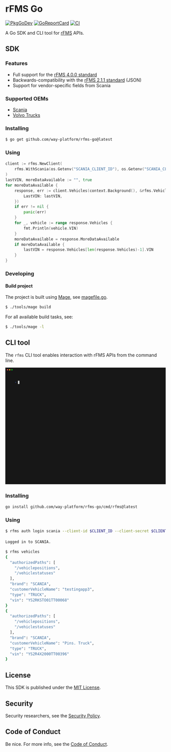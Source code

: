 # rFMS Go

[![PkgGoDev](https://pkg.go.dev/badge/github.com/way-platform/rfms-go)](https://pkg.go.dev/github.com/way-platform/rfms-go)
[![GoReportCard](https://goreportcard.com/badge/github.com/way-platform/rfms-go)](https://goreportcard.com/report/github.com/way-platform/rfms-go)
[![CI](https://github.com/way-platform/rfms-go/actions/workflows/ci.yaml/badge.svg)](https://github.com/way-platform/rfms-go/actions/workflows/ci.yaml)

A Go SDK and CLI tool for [rFMS](https://www.fms-standard.com/) APIs.

## SDK

### Features

- Full support for the [rFMS 4.0.0 standard](https://www.fms-standard.com/Truck/down_load/Technical_Specification_rFMS_vehicle_data_V4.0.0_17.09.2021.pdf)
- Backwards-compatibility with the [rFMS 2.1.1 standard](https://www.fms-standard.com/Truck/down_load/Technical_Specification_rFMS_V2.1.0_13.10.2017.pdf) (JSON)
- Support for vendor-specific fields from Scania

### Supported OEMs

- [Scania](https://developer.scania.com)
- [Volvo Trucks](https://developer.volvotrucks.com)

### Installing

```bash
$ go get github.com/way-platform/rfms-go@latest
```

### Using

```go
client := rfms.NewClient(
    rfms.WithScania(os.Getenv("SCANIA_CLIENT_ID"), os.Getenv("SCANIA_CLIENT_SECRET")),
)
lastVIN, moreDataAvailable := "", true
for moreDataAvailable {
    response, err := client.Vehicles(context.Background(), &rfms.VehiclesRequest{
        LastVIN: lastVIN,
    })
    if err != nil {
        panic(err)
    }
    for _, vehicle := range response.Vehicles {
        fmt.Println(vehicle.VIN)
    }
    moreDataAvailable = response.MoreDataAvailable
    if moreDataAvailable {
        lastVIN = response.Vehicles[len(response.Vehicles)-1].VIN
    }
}
```

### Developing

#### Build project

The project is built using [Mage](https://magefile.org), see
[magefile.go](./magefile.go).

```bash
$ ./tools/mage build
```

For all available build tasks, see:

```bash
$ ./tools/mage -l
```

## CLI tool

The `rfms` CLI tool enables interaction with rFMS APIs from the command line.

<img src="docs/cli.gif" />

### Installing

```bash
go install github.com/way-platform/rfms-go/cmd/rfms@latest
```

### Using

```bash
$ rfms auth login scania --client-id $CLIENT_ID --client-secret $CLIENT_SECRET

Logged in to SCANIA.
```

```bash
$ rfms vehicles
{
  "authorizedPaths": [
    "/vehiclepositions",
    "/vehiclestatuses"
  ],
  "brand": "SCANIA",
  "customerVehicleName": "testingapp3",
  "type": "TRUCK",
  "vin": "YS2RKSTO01TT00068"
}
{
  "authorizedPaths": [
    "/vehiclepositions",
    "/vehiclestatuses"
  ],
  "brand": "SCANIA",
  "customerVehicleName": "Pins. Truck",
  "type": "TRUCK",
  "vin": "YS2R4X2000TT00396"
}
```

## License

This SDK is published under the [MIT License](./LICENSE).

## Security

Security researchers, see the [Security Policy](https://github.com/way-platform/mbz-go?tab=security-ov-file#readme).

## Code of Conduct

Be nice. For more info, see the [Code of Conduct](https://github.com/way-platform/mbz-go?tab=coc-ov-file#readme).
